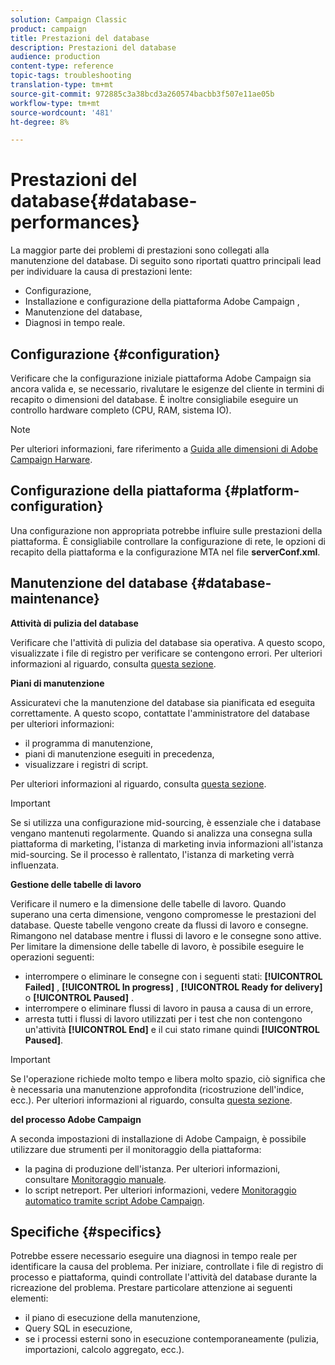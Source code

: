 ```yaml
---
solution: Campaign Classic
product: campaign
title: Prestazioni del database
description: Prestazioni del database
audience: production
content-type: reference
topic-tags: troubleshooting
translation-type: tm+mt
source-git-commit: 972885c3a38bcd3a260574bacbb3f507e11ae05b
workflow-type: tm+mt
source-wordcount: '481'
ht-degree: 8%

---
```



# Prestazioni del database{#database-performances}

La maggior parte dei problemi di prestazioni sono collegati alla manutenzione del database. Di seguito sono riportati quattro principali lead per individuare la causa di prestazioni lente:

* Configurazione,
* Installazione e configurazione della piattaforma Adobe Campaign ,
* Manutenzione del database,
* Diagnosi in tempo reale.

## Configurazione {#configuration}

Verificare che la configurazione iniziale  piattaforma Adobe Campaign sia ancora valida e, se necessario, rivalutare le esigenze del cliente in termini di recapito o dimensioni del database. È inoltre consigliabile eseguire un controllo hardware completo (CPU, RAM, sistema IO).

>[!NOTE]
>
>Per ulteriori informazioni, fare riferimento a [ Guida alle dimensioni di Adobe Campaign Harware](https://helpx.adobe.com/it/campaign/kb/hardware-sizing-guide.html).

## Configurazione della piattaforma {#platform-configuration}

Una configurazione non appropriata potrebbe influire sulle prestazioni della piattaforma. È consigliabile controllare la configurazione di rete, le opzioni di recapito della piattaforma e la configurazione MTA nel file **serverConf.xml**.

## Manutenzione del database {#database-maintenance}

**Attività di pulizia del database**

Verificare che l&#39;attività di pulizia del database sia operativa. A questo scopo, visualizzate i file di registro per verificare se contengono errori. Per ulteriori informazioni al riguardo, consulta [questa sezione](../../production/using/database-cleanup-workflow.md).

**Piani di manutenzione**

Assicuratevi che la manutenzione del database sia pianificata ed eseguita correttamente. A questo scopo, contattate l&#39;amministratore del database per ulteriori informazioni:

* il programma di manutenzione,
* piani di manutenzione eseguiti in precedenza,
* visualizzare i registri di script.

Per ulteriori informazioni al riguardo, consulta [questa sezione](../../production/using/recommendations.md).

>[!IMPORTANT]
>
>Se si utilizza una configurazione mid-sourcing, è essenziale che i database vengano mantenuti regolarmente. Quando si analizza una consegna sulla piattaforma di marketing, l&#39;istanza di marketing invia informazioni all&#39;istanza mid-sourcing. Se il processo è rallentato, l&#39;istanza di marketing verrà influenzata.

**Gestione delle tabelle di lavoro**

Verificare il numero e la dimensione delle tabelle di lavoro. Quando superano una certa dimensione, vengono compromesse le prestazioni del database. Queste tabelle vengono create da flussi di lavoro e consegne. Rimangono nel database mentre i flussi di lavoro e le consegne sono attive. Per limitare la dimensione delle tabelle di lavoro, è possibile eseguire le operazioni seguenti:

* interrompere o eliminare le consegne con i seguenti stati: **[!UICONTROL Failed]** , **[!UICONTROL In progress]** , **[!UICONTROL Ready for delivery]** o **[!UICONTROL Paused]** .
* interrompere o eliminare flussi di lavoro in pausa a causa di un errore,
* arresta tutti i flussi di lavoro utilizzati per i test che non contengono un&#39;attività **[!UICONTROL End]** e il cui stato rimane quindi **[!UICONTROL Paused]**.

>[!IMPORTANT]
>
>Se l&#39;operazione richiede molto tempo e libera molto spazio, ciò significa che è necessaria una manutenzione approfondita (ricostruzione dell&#39;indice, ecc.). Per ulteriori informazioni al riguardo, consulta [questa sezione](../../production/using/recommendations.md).

**del processo Adobe Campaign**

A seconda  impostazioni di installazione di Adobe Campaign, è possibile utilizzare due strumenti per il monitoraggio della piattaforma:

* la pagina di produzione dell&#39;istanza. Per ulteriori informazioni, consultare [Monitoraggio manuale](../../production/using/monitoring-processes.md#manual-monitoring).
* lo script netreport. Per ulteriori informazioni, vedere [Monitoraggio automatico tramite  script Adobe Campaign](../../production/using/monitoring-processes.md#automatic-monitoring-via-adobe-campaign-scripts).

## Specifiche {#specifics}

Potrebbe essere necessario eseguire una diagnosi in tempo reale per identificare la causa del problema. Per iniziare, controllate i file di registro di processo e piattaforma, quindi controllate l&#39;attività del database durante la ricreazione del problema. Prestare particolare attenzione ai seguenti elementi:

* il piano di esecuzione della manutenzione,
* Query SQL in esecuzione,
* se i processi esterni sono in esecuzione contemporaneamente (pulizia, importazioni, calcolo aggregato, ecc.).

